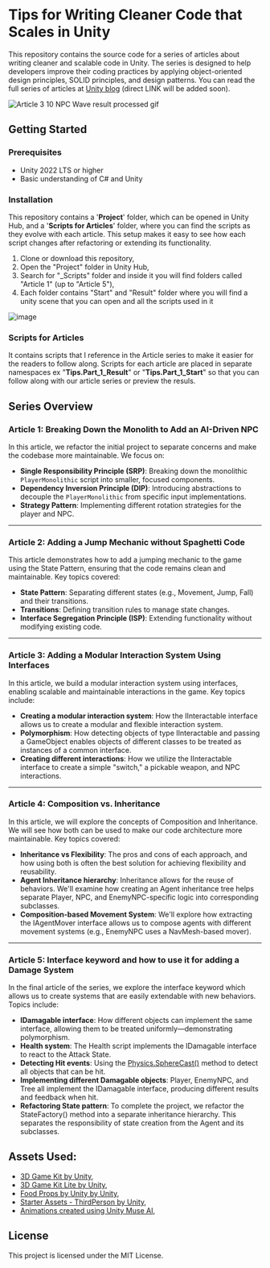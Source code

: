# Tips for Writing Cleaner Code that Scales in Unity

This repository contains the source code for a series of articles about writing cleaner and scalable code in Unity. The series is designed to help developers improve their coding practices by applying object-oriented design principles, SOLID principles, and design patterns. You can read the full series of articles at [Unity blog](https://unity.com/blog) (direct LINK will be added soon).

![Article 3 10 NPC Wave result processed gif](https://github.com/PetterSunnyVR/Tips-to-writing-cleaner-code-in-Unity-/assets/17239042/caa3436f-727b-41b4-9215-610e012e787d)


## Getting Started


### Prerequisites

- Unity 2022 LTS or higher
- Basic understanding of C# and Unity

### Installation

This repository contains a '**Project**' folder, which can be opened in Unity Hub, and a '**Scripts for Articles**' folder, where you can find the scripts as they evolve with each article. This setup makes it easy to see how each script changes after refactoring or extending its functionality.

1. Clone or download this repository,
2. Open the "Project" folder in Unity Hub,
3. Search for "_Scripts" folder and inside it you will find folders called "Article 1" (up to "Article 5"),
4. Each folder contains "Start" and "Result" folder where you will find a unity scene that you can open and all the scripts used in it

![image](https://github.com/PetterSunnyVR/Tips-to-writing-cleaner-code-in-Unity-/assets/17239042/007f0cab-2fdd-45d0-8331-d9d4523743b9)


### Scripts for Articles

It contains scripts that I reference in the Article series to make it easier for the readers to follow along. Scripts for each article are placed in separate namespaces ex "**Tips.Part_1_Result**" or "**Tips.Part_1_Start**" so that you can follow along with our article series or preview the resuls.

## Series Overview


### Article 1: Breaking Down the Monolith to Add an AI-Driven NPC

In this article, we refactor the initial project to separate concerns and make the codebase more maintainable. We focus on:

- **Single Responsibility Principle (SRP)**: Breaking down the monolithic `PlayerMonolithic` script into smaller, focused components.
- **Dependency Inversion Principle (DIP)**: Introducing abstractions to decouple the `PlayerMonolithic` from specific input implementations.
- **Strategy Pattern**: Implementing different rotation strategies for the player and NPC.

___

### Article 2: Adding a Jump Mechanic without Spaghetti Code

This article demonstrates how to add a jumping mechanic to the game using the State Pattern, ensuring that the code remains clean and maintainable. Key topics covered:

- **State Pattern**: Separating different states (e.g., Movement, Jump, Fall) and their transitions.
- **Transitions**: Defining transition rules to manage state changes.
- **Interface Segregation Principle (ISP)**: Extending functionality without modifying existing code.

___

### Article 3: Adding a Modular Interaction System Using Interfaces

In this article, we build a modular interaction system using interfaces, enabling scalable and maintainable interactions in the game. Key topics include:

- **Creating a modular interaction system**: How the IInteractable interface allows us to create a modular and flexible interaction system.
- **Polymorphism**: How detecting objects of type IInteractable and passing a GameObject enables objects of different classes to be treated as instances of a common interface.
- **Creating different interactions**: How we utilize the IInteractable interface to create a simple "switch," a pickable weapon, and NPC interactions.

___

### Article 4: Composition vs. Inheritance

In this article, we will explore the concepts of Composition and Inheritance. We will see how both can be used to make our code architecture more maintainable. Key topics covered:

- **Inheritance vs Flexibility**: The pros and cons of each approach, and how using both is often the best solution for achieving flexibility and reusability.
- **Agent Inheritance hierarchy**: Inheritance allows for the reuse of behaviors. We'll examine how creating an Agent inheritance tree helps separate Player, NPC, and EnemyNPC-specific logic into corresponding subclasses.
- **Composition-based Movement System**: We'll explore how extracting the IAgentMover interface allows us to compose agents with different movement systems (e.g., EnemyNPC uses a NavMesh-based mover).

___

### Article 5: Interface keyword and how to use it for adding a Damage System 

In the final article of the series, we explore the interface keyword which allows us to create systems that are easily extendable with new behaviors. Topics include:

- **IDamagable interface**: How different objects can implement the same interface, allowing them to be treated uniformly—demonstrating polymorphism.
- **Health system**: The Health script implements the IDamagable interface to react to the Attack State.
- **Detecting Hit events**: Using the [Physics.SphereCast()](https://docs.unity3d.com/ScriptReference/Physics.SphereCast.html) method to detect all objects that can be hit.
- **Implementing different Damagable objects**: Player, EnemyNPC, and Tree all implement the IDamagable interface, producing different results and feedback when hit.
- **Refactoring State pattern**: To complete the project, we refactor the StateFactory() method into a separate inheritance hierarchy. This separates the responsibility of state creation from the Agent and its subclasses.


## Assets Used:
- [3D Game Kit by Unity](https://assetstore.unity.com/packages/templates/tutorials/unity-learn-3d-game-kit-115747),
- [3D Game Kit Lite by Unity](https://assetstore.unity.com/packages/templates/tutorials/3d-game-kit-lite-135162),
- [Food Props by Unity by Unity](https://assetstore.unity.com/packages/3d/food-props-163295),
- [Starter Assets - ThirdPerson by Unity](https://assetstore.unity.com/packages/essentials/starter-assets-thirdperson-updates-in-new-charactercontroller-pa-196526),
- [Animations created using Unity Muse AI](https://unity.com/products/muse),

## License

This project is licensed under the MIT License.

